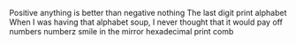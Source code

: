  Positive anything is better than negative nothing
 The last digit
print alphabet
 When I was having that alphabet soup, I never thought that it would pay off
 numbers
numberz
smile in the mirror
hexadecimal
print comb

